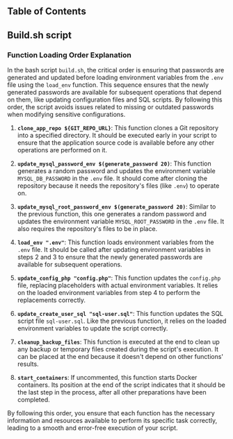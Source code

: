 

## Table of Contents


## Build.sh script

### Function Loading Order Explanation

In the bash script `build.sh`, the critical order is ensuring that passwords are generated and updated before loading environment variables from the `.env` file using the `load_env` function. This sequence ensures that the newly generated passwords are available for subsequent operations that depend on them, like updating configuration files and SQL scripts. By following this order, the script avoids issues related to missing or outdated passwords when modifying sensitive configurations.

1. **`clone_app_repo ${GIT_REPO_URL}`**: This function clones a Git repository into a specified directory. It should be executed early in your script to ensure that the application source code is available before any other operations are performed on it.

2. **`update_mysql_password_env $(generate_password 20)`**: This function generates a random password and updates the environment variable `MYSQL_DB_PASSWORD` in the `.env` file. It should come after cloning the repository because it needs the repository's files (like `.env`) to operate on.

3. **`update_mysql_root_password_env $(generate_password 20)`**: Similar to the previous function, this one generates a random password and updates the environment variable `MYSQL_ROOT_PASSWORD` in the `.env` file. It also requires the repository's files to be in place.

4. **`load_env ".env"`**: This function loads environment variables from the `.env` file. It should be called after updating environment variables in steps 2 and 3 to ensure that the newly generated passwords are available for subsequent operations.

5. **`update_config_php "config.php"`**: This function updates the `config.php` file, replacing placeholders with actual environment variables. It relies on the loaded environment variables from step 4 to perform the replacements correctly.

6. **`update_create_user_sql "sql-user.sql"`**: This function updates the SQL script file `sql-user.sql`. Like the previous function, it relies on the loaded environment variables to update the script correctly.

7. **`cleanup_backup_files`**: This function is executed at the end to clean up any backup or temporary files created during the script's execution. It can be placed at the end because it doesn't depend on other functions' results.

8. **`start_containers`**: If uncommented, this function starts Docker containers. Its position at the end of the script indicates that it should be the last step in the process, after all other preparations have been completed.

By following this order, you ensure that each function has the necessary information and resources available to perform its specific task correctly, leading to a smooth and error-free execution of your script.
